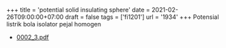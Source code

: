 +++
title = 'potential solid insulating sphere'
date = 2021-02-26T09:00:00+07:00
draft = false
tags = ['fi1201']
url = '1934'
+++
Potensial listrik bola isolator pejal homogen
<!--more-->

+ [0002_3.pdf](https://zenodo.org/doi/10.5281/zenodo.4556187)
